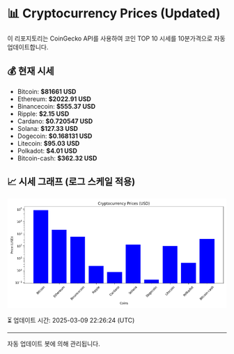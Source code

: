 
# 📊 Cryptocurrency Prices (Updated)

이 리포지토리는 CoinGecko API를 사용하여 코인 TOP 10 시세를 10분가격으로 자동 업데이트합니다.

## 💰 현재 시세
- Bitcoin: **$81661 USD**
- Ethereum: **$2022.91 USD**
- Binancecoin: **$555.37 USD**
- Ripple: **$2.15 USD**
- Cardano: **$0.720547 USD**
- Solana: **$127.33 USD**
- Dogecoin: **$0.168131 USD**
- Litecoin: **$95.03 USD**
- Polkadot: **$4.01 USD**
- Bitcoin-cash: **$362.32 USD**

## 📈 시세 그래프 (로그 스케일 적용)
![Crypto Prices](crypto_prices.png)

⏳ 업데이트 시간: 2025-03-09 22:26:24 (UTC)

---
자동 업데이트 봇에 의해 관리됩니다.
